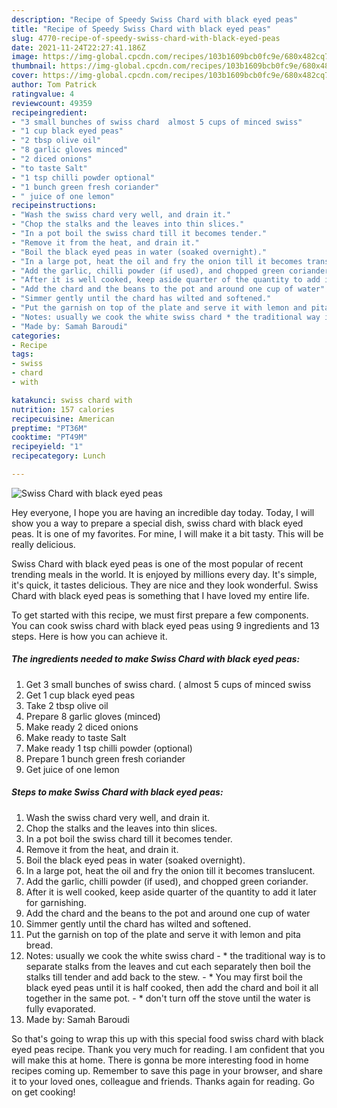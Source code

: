 ```yaml
---
description: "Recipe of Speedy Swiss Chard with black eyed peas"
title: "Recipe of Speedy Swiss Chard with black eyed peas"
slug: 4770-recipe-of-speedy-swiss-chard-with-black-eyed-peas
date: 2021-11-24T22:27:41.186Z
image: https://img-global.cpcdn.com/recipes/103b1609bcb0fc9e/680x482cq70/swiss-chard-with-black-eyed-peas-recipe-main-photo.jpg
thumbnail: https://img-global.cpcdn.com/recipes/103b1609bcb0fc9e/680x482cq70/swiss-chard-with-black-eyed-peas-recipe-main-photo.jpg
cover: https://img-global.cpcdn.com/recipes/103b1609bcb0fc9e/680x482cq70/swiss-chard-with-black-eyed-peas-recipe-main-photo.jpg
author: Tom Patrick
ratingvalue: 4
reviewcount: 49359
recipeingredient:
- "3 small bunches of swiss chard  almost 5 cups of minced swiss"
- "1 cup black eyed peas"
- "2 tbsp olive oil"
- "8 garlic gloves minced"
- "2 diced onions"
- "to taste Salt"
- "1 tsp chilli powder optional"
- "1 bunch green fresh coriander"
- " juice of one lemon"
recipeinstructions:
- "Wash the swiss chard very well, and drain it."
- "Chop the stalks and the leaves into thin slices."
- "In a pot boil the swiss chard till it becomes tender."
- "Remove it from the heat, and drain it."
- "Boil the black eyed peas in water (soaked overnight)."
- "In a large pot, heat the oil and fry the onion till it becomes translucent."
- "Add the garlic, chilli powder (if used), and chopped green coriander."
- "After it is well cooked, keep aside quarter of the quantity to add it later for garnishing."
- "Add the chard and the beans to the pot and around one cup of water"
- "Simmer gently until the chard has wilted and softened."
- "Put the garnish on top of the plate and serve it with lemon and pita bread."
- "Notes: usually we cook the white swiss chard * the traditional way is to separate stalks from the leaves and cut each separately then boil the stalks till tender and add back to the stew. * You may first boil the black eyed peas until it is half cooked, then add the chard and boil it all together in the same pot. * don&#39;t turn off the stove until the water is fully evaporated."
- "Made by: Samah Baroudi"
categories:
- Recipe
tags:
- swiss
- chard
- with

katakunci: swiss chard with 
nutrition: 157 calories
recipecuisine: American
preptime: "PT36M"
cooktime: "PT49M"
recipeyield: "1"
recipecategory: Lunch

---
```



![Swiss Chard with black eyed peas](https://img-global.cpcdn.com/recipes/103b1609bcb0fc9e/680x482cq70/swiss-chard-with-black-eyed-peas-recipe-main-photo.jpg)

Hey everyone, I hope you are having an incredible day today. Today, I will show you a way to prepare a special dish, swiss chard with black eyed peas. It is one of my favorites. For mine, I will make it a bit tasty. This will be really delicious.



Swiss Chard with black eyed peas is one of the most popular of recent trending meals in the world. It is enjoyed by millions every day. It's simple, it's quick, it tastes delicious. They are nice and they look wonderful. Swiss Chard with black eyed peas is something that I have loved my entire life.


To get started with this recipe, we must first prepare a few components. You can cook swiss chard with black eyed peas using 9 ingredients and 13 steps. Here is how you can achieve it.

<!--inarticleads1-->

##### The ingredients needed to make Swiss Chard with black eyed peas:

1. Get 3 small bunches of swiss chard. ( almost 5 cups of minced swiss
1. Get 1 cup black eyed peas
1. Take 2 tbsp olive oil
1. Prepare 8 garlic gloves (minced)
1. Make ready 2 diced onions
1. Make ready to taste Salt
1. Make ready 1 tsp chilli powder (optional)
1. Prepare 1 bunch green fresh coriander
1. Get  juice of one lemon




<!--inarticleads2-->

##### Steps to make Swiss Chard with black eyed peas:

1. Wash the swiss chard very well, and drain it.
1. Chop the stalks and the leaves into thin slices.
1. In a pot boil the swiss chard till it becomes tender.
1. Remove it from the heat, and drain it.
1. Boil the black eyed peas in water (soaked overnight).
1. In a large pot, heat the oil and fry the onion till it becomes translucent.
1. Add the garlic, chilli powder (if used), and chopped green coriander.
1. After it is well cooked, keep aside quarter of the quantity to add it later for garnishing.
1. Add the chard and the beans to the pot and around one cup of water
1. Simmer gently until the chard has wilted and softened.
1. Put the garnish on top of the plate and serve it with lemon and pita bread.
1. Notes: usually we cook the white swiss chard - * the traditional way is to separate stalks from the leaves and cut each separately then boil the stalks till tender and add back to the stew. - * You may first boil the black eyed peas until it is half cooked, then add the chard and boil it all together in the same pot. - * don&#39;t turn off the stove until the water is fully evaporated.
1. Made by: Samah Baroudi




So that's going to wrap this up with this special food swiss chard with black eyed peas recipe. Thank you very much for reading. I am confident that you will make this at home. There is gonna be more interesting food in home recipes coming up. Remember to save this page in your browser, and share it to your loved ones, colleague and friends. Thanks again for reading. Go on get cooking!
